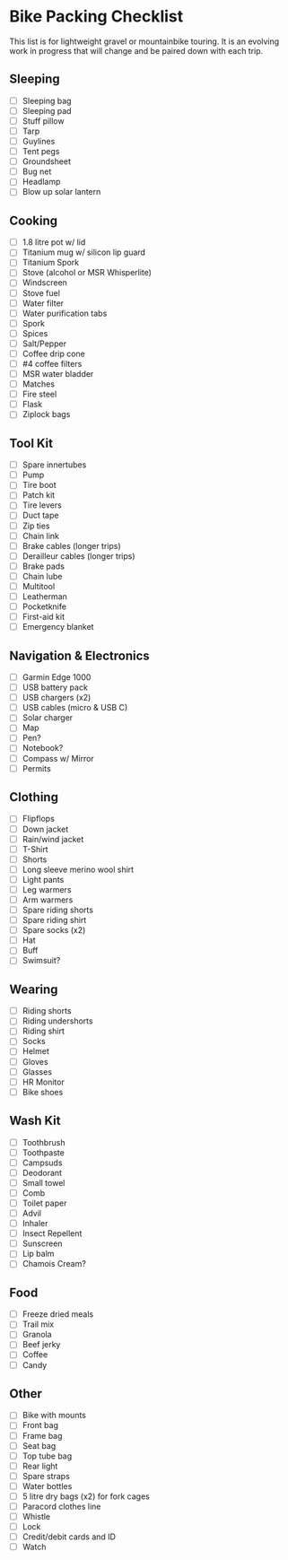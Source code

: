 # Bike Packing Checklist

This list is for lightweight gravel or mountainbike touring. It is an evolving
work in progress that will change and be paired down with each trip.

## Sleeping

- [ ] Sleeping bag
- [ ] Sleeping pad
- [ ] Stuff pillow
- [ ] Tarp
- [ ] Guylines
- [ ] Tent pegs
- [ ] Groundsheet
- [ ] Bug net
- [ ] Headlamp
- [ ] Blow up solar lantern

## Cooking

- [ ] 1.8 litre pot w/ lid
- [ ] Titanium mug w/ silicon lip guard
- [ ] Titanium Spork
- [ ] Stove (alcohol or MSR Whisperlite)
- [ ] Windscreen
- [ ] Stove fuel
- [ ] Water filter
- [ ] Water purification tabs
- [ ] Spork
- [ ] Spices
- [ ] Salt/Pepper
- [ ] Coffee drip cone
- [ ] #4 coffee filters
- [ ] MSR water bladder
- [ ] Matches
- [ ] Fire steel
- [ ] Flask
- [ ] Ziplock bags

## Tool Kit

- [ ] Spare innertubes
- [ ] Pump
- [ ] Tire boot
- [ ] Patch kit
- [ ] Tire levers
- [ ] Duct tape
- [ ] Zip ties
- [ ] Chain link
- [ ] Brake cables (longer trips)
- [ ] Derailleur cables (longer trips)
- [ ] Brake pads
- [ ] Chain lube
- [ ] Multitool
- [ ] Leatherman
- [ ] Pocketknife
- [ ] First-aid kit
- [ ] Emergency blanket

## Navigation & Electronics

- [ ] Garmin Edge 1000
- [ ] USB battery pack
- [ ] USB chargers (x2)
- [ ] USB cables (micro & USB C)
- [ ] Solar charger
- [ ] Map
- [ ] Pen?
- [ ] Notebook?
- [ ] Compass w/ Mirror
- [ ] Permits

## Clothing

- [ ] Flipflops
- [ ] Down jacket
- [ ] Rain/wind jacket
- [ ] T-Shirt
- [ ] Shorts
- [ ] Long sleeve merino wool shirt
- [ ] Light pants
- [ ] Leg warmers
- [ ] Arm warmers
- [ ] Spare riding shorts
- [ ] Spare riding shirt
- [ ] Spare socks (x2)
- [ ] Hat
- [ ] Buff
- [ ] Swimsuit?

## Wearing

- [ ] Riding shorts
- [ ] Riding undershorts
- [ ] Riding shirt
- [ ] Socks
- [ ] Helmet
- [ ] Gloves
- [ ] Glasses
- [ ] HR Monitor
- [ ] Bike shoes

## Wash Kit

- [ ] Toothbrush
- [ ] Toothpaste
- [ ] Campsuds
- [ ] Deodorant
- [ ] Small towel
- [ ] Comb
- [ ] Toilet paper
- [ ] Advil
- [ ] Inhaler
- [ ] Insect Repellent
- [ ] Sunscreen
- [ ] Lip balm
- [ ] Chamois Cream?

## Food

- [ ] Freeze dried meals
- [ ] Trail mix
- [ ] Granola
- [ ] Beef jerky
- [ ] Coffee
- [ ] Candy

## Other

- [ ] Bike with mounts
- [ ] Front bag
- [ ] Frame bag
- [ ] Seat bag
- [ ] Top tube bag
- [ ] Rear light
- [ ] Spare straps
- [ ] Water bottles
- [ ] 5 litre dry bags (x2) for fork cages
- [ ] Paracord clothes line
- [ ] Whistle
- [ ] Lock
- [ ] Credit/debit cards and ID
- [ ] Watch
